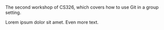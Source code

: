 
The second workshop of CS326, which covers how to use Git in a group setting.

Lorem ipsum dolor sit amet.
Even more text.
